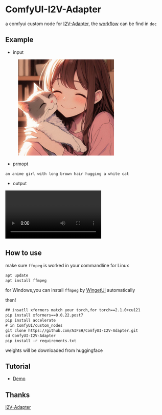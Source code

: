 # ComfyUI-I2V-Adapter
a comfyui custom node for [I2V-Adapter](https://github.com/KwaiVGI/I2V-Adapter), the
[workflow](./doc/i2v_adapter_base_workflow.json) can be find in `doc`

## Example
- input
<div>
  <figure>
  <img alt='Wechat' src="./doc/test.png?raw=true" width="300px"/>
  <figure>
</div>

- prmopt
```
an anime girl with long brown hair hugging a white cat
```

- output
<div>
  <video controls src="./doc/i2v_adapter_1719839716891011400.mp4?raw=true" width="300px"/>
</div>

## How to use
make sure `ffmpeg` is worked in your commandline
for Linux
```
apt update
apt install ffmpeg
```
for Windows,you can install `ffmpeg` by [WingetUI](https://github.com/marticliment/WingetUI) automatically

then!
```
## insatll xformers match your torch,for torch==2.1.0+cu121
pip install xformers==0.0.22.post7
pip install accelerate 
# in ComfyUI/custom_nodes
git clone https://github.com/AIFSH/ComfyUI-I2V-Adapter.git
cd ComfyUI-I2V-Adapter
pip install -r requirements.txt
```
weights will be downloaded from huggingface

## Tutorial
- [Demo]()

## Thanks
[I2V-Adapter](https://github.com/KwaiVGI/I2V-Adapter)